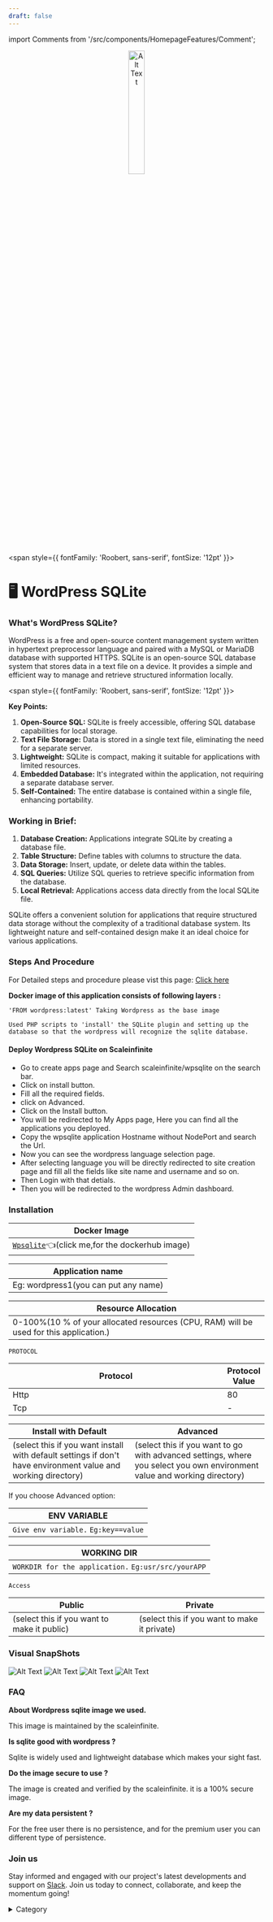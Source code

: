 ```yaml
---
draft: false
---
```

import Comments from '/src/components/HomepageFeatures/Comment';

<p align="center">
  <img src="/img/fds.jpg" alt="Alt Text" width="25%"/>
</p>

<span style={{ fontFamily: 'Roobert, sans-serif', fontSize: '12pt' }}>

# 🖥 WordPress SQLite

### What's WordPress SQLite?

WordPress is a free and open-source content management system written in hypertext preprocessor language and paired with a MySQL or MariaDB database with supported HTTPS. SQLite is an open-source SQL database system that stores data in a text file on a device. It provides a simple and efficient way to manage and retrieve structured information locally.

</span>


<span style={{ fontFamily: 'Roobert, sans-serif', fontSize: '12pt' }}>

**Key Points:**

1. **Open-Source SQL:** SQLite is freely accessible, offering SQL database capabilities for local storage.
2. **Text File Storage:** Data is stored in a single text file, eliminating the need for a separate server.
3. **Lightweight:** SQLite is compact, making it suitable for applications with limited resources.
4. **Embedded Database:** It's integrated within the application, not requiring a separate database server.
5. **Self-Contained:** The entire database is contained within a single file, enhancing portability.

### **Working in Brief:**

1. **Database Creation:** Applications integrate SQLite by creating a database file.
2. **Table Structure:** Define tables with columns to structure the data.
3. **Data Storage:** Insert, update, or delete data within the tables.
4. **SQL Queries:** Utilize SQL queries to retrieve specific information from the database.
5. **Local Retrieval:** Applications access data directly from the local SQLite file.

SQLite offers a convenient solution for applications that require structured data storage without the complexity of a traditional database system. Its lightweight nature and self-contained design make it an ideal choice for various applications.

### Steps And Procedure&#x20;
For Detailed steps and procedure please vist this page: [Click here](https://techscaleinfinite.github.io/introduction/cloud-float/Steps%20and%20procedure)

&#x20;**Docker image of this application consists of following layers :**

```
'FROM wordpress:latest' Taking Wordpress as the base image

Used PHP scripts to 'install' the SQLite plugin and setting up the database so that the wordpress will recognize the sqlite database. 

```

#### Deploy Wordpress SQLite on Scaleinfinite

* &#x20;Go to create apps page and Search scaleinfinite/wpsqlite on the search bar.
* &#x20;Click on install button.
* Fill all the required fields.
* &#x20;click on Advanced.
* &#x20;Click on the Install button.
* &#x20;You will be redirected to My Apps page, Here you can find all the applications you deployed.
* &#x20;Copy the wpsqlite application Hostname without NodePort and search the Url.
* Now you can see the wordpress language selection page.
* After selecting language you will be directly redirected to site creation page and fill all the fields like site name and username and so on.
* Then Login with that detials.
* Then you will be redirected to the wordpress Admin dashboard.

### Installation

| Docker Image                                                                                                                        |
| ----------------------------------------------------------------------------------------------------------------------------------- |
| [`Wpsqlite`](https://hub.docker.com/\_/wordpress)👈(click me,for the dockerhub image) |

| Application name                                                                   |
| ---------------------------------------------------------------------------------- |
| Eg: wordpress1(you can put any name) |

| Resource Allocation                                                                                                                                                     |
| ----------------------------------------------------------------------------------------------------------------------------------------------------------------------- |
| 0-100%(10 % of your allocated resources (CPU, RAM) will be used for this application.) |

`PROTOCOL`

<table><thead><tr><th width="417">Protocol</th><th>Protocol Value</th></tr></thead><tbody><tr><td>Http</td><td>80</td></tr><tr><td>Tcp</td><td>-</td></tr></tbody></table>

| Install with Default                                                                                                                                        | Advanced                                                                                                                                                               |
| ----------------------------------------------------------------------------------------------------------------------------------------------------------- | ---------------------------------------------------------------------------------------------------------------------------------------------------------------------- |
| (select this if you want install with default settings if don't have environment value and working directory) | (select this if you want to go with advanced settings, where you select you own environment value and working directory) |

If you choose Advanced option:

| ENV VARIABLE                                                            |
| ----------------------------------------------------------------------- |
| ```Give env variable.``` ```Eg:key==value```  |

| WORKING DIR                                                                             |
| --------------------------------------------------------------------------------------- |
| ```WORKDIR for the application.``` ```Eg:usr/src/yourAPP```  |

`Access`

| Public                                      | Private                                      |
| ------------------------------------------- | -------------------------------------------- |
| (select this if you want to make it public) | (select this if you want to make it private) |


### Visual SnapShots


![Alt Text](/img/zz3.jpg)
![Alt Text](/img/ddq.jpg)
![Alt Text](/img/rr5.jpg)
![Alt Text](/img/cccf.jpg)


### FAQ

**About Wordpress sqlite image we used.**

This image is maintained by the scaleinfinite.

**Is sqlite good with wordpress ?**

Sqlite is widely used and lightweight database which makes your sight fast.

**Do the image secure to use ?**

The image is created and verified by the scaleinfinite. it is a 100% secure image.

**Are my data persistent ?**

For the free user there is no persistence, and for the premium user you can different type of persistence.

### Join us

Stay informed and engaged with our project's latest developments and support on [Slack](https://app.slack.com/client/T04QS32JX6E/C04QKEWE146). Join us today to connect, collaborate, and keep the momentum going! &#x20;

<details>

<summary>Category</summary>

Kubernetes, cloud computing, DevOps, cloud services, hosting platform, container orchestration, cloud infrastructure, cloud deployment, cloud management, cloud technology, cloud solutions, wordpress

</details>

</span>

<Comments />